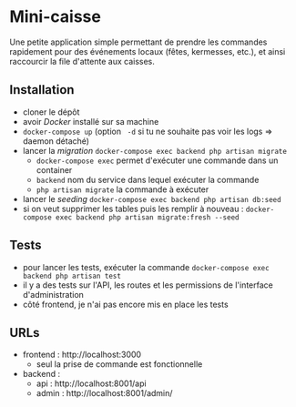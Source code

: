 # Mini-caisse

Une petite application simple permettant de prendre les commandes rapidement pour des événements locaux (fêtes, kermesses, etc.), et ainsi raccourcir la file d'attente aux caisses.

## Installation

- cloner le dépôt
- avoir _Docker_ installé sur sa machine
- `docker-compose up` (option ` -d` si tu ne souhaite pas voir les logs => daemon détaché)
- lancer la _migration_ `docker-compose exec backend php artisan migrate`
  - `docker-compose exec` permet d'exécuter une commande dans un container
  - `backend` nom du service dans lequel exécuter la commande
  - `php artisan migrate` la commande à exécuter
- lancer le _seeding_ `docker-compose exec backend php artisan db:seed`
- si on veut supprimer les tables puis les remplir à nouveau : `docker-compose exec backend php artisan migrate:fresh --seed`

## Tests

- pour lancer les tests, exécuter la commande `docker-compose exec backend php artisan test`
- il y a des tests sur l'API, les routes et les permissions de l'interface d'administration
- côté frontend, je n'ai pas encore mis en place les tests

## URLs

- frontend : http://localhost:3000
  - seul la prise de commande est fonctionnelle
- backend :
  - api : http://localhost:8001/api
  - admin : http://localhost:8001/admin/
